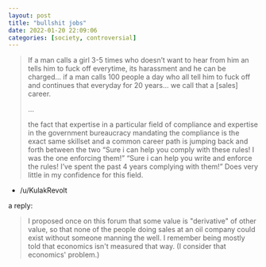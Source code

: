 ```yaml
---
layout: post
title: "bullshit jobs"
date: 2022-01-20 22:09:06
categories: [society, controversial]
---
```


> If a man calls a girl 3-5 times who doesn’t want to hear from him an tells him to fuck off everytime, its harassment and he can be charged... if a man calls 100 people a day who all tell him to fuck off and continues that everyday for 20 years... we call that a \[sales\] career.
> 
> ...
> 
> the fact that expertise in a particular field of compliance and expertise in the government bureaucracy mandating the compliance is the exact same skillset and a common career path is jumping back and forth between the two “Sure i can help you comply with these rules! I was the one enforcing them!” “Sure i can help you write and enforce the rules! I’ve spent the past 4 years complying with them!” Does very little in my confidence for this field. 
- /u/KulakRevolt 

<!--break-->

a reply:
> I proposed once on this forum that some value is "derivative" of other value, so that none of the people doing sales at an oil company could exist without someone manning the well. I remember being mostly told that economics isn't measured that way. (I consider that economics' problem.)